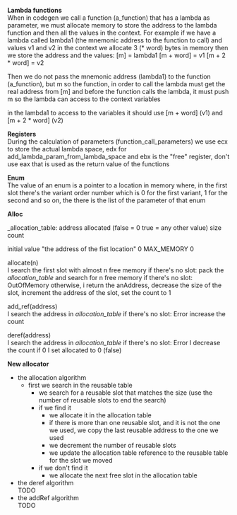 **Lambda functions**  
When in codegen we call a function (a_function) that has a lambda as parameter, 
we must allocate memory to store the address to the lambda function and then all the values in the context.
For example if we have a lambda called lambda1 (the mnemonic address to the function to call) and values v1 and v2 in the context
we allocate 3 (* word) bytes in memory then we store the address and the values:
[m] = lambda1
[m + word] = v1
[m + 2 * word] = v2

Then we do not pass the mnemonic address (lambda1) to the function (a_function), but m
so the function, in order to call the lambda must get the real address from [m]
and before the function calls the lambda, it must push m so the lambda can access to the context variables

in the lambda1 to access to the variables it should use [m + word] (v1) and [m + 2 * word] (v2) 

**Registers**  
During the calculation of parameters (function_call_parameters) we use ecx to store the actual lambda space, 
edx for add_lambda_param_from_lambda_space and ebx is the "free" register, don't use eax that is used as the return value of the functions 

**Enum**  
The value of an enum is a pointer to a location in memory where, in the first slot there's the variant order number 
which is 0 for the first variant, 1 for the second and so on, the there is the list of the parameter of that enum 

**Alloc**  

_allocation_table:
address   allocated (false = 0 true = any other value)         size     count

initial value
"the address of the fist location" 0 MAX_MEMORY 0

allocate(n)  
I search the first slot with almost n free memory
if there's no slot: pack the _allocation_table_ and search for n free memory
if there's no slot: OutOfMemory
otherwise, i return the anAddress, decrease the size of the slot, increment the address of the slot,
set the count to 1

add_ref(address)  
I search the address in _allocation_table_
if there's no slot: Error
increase the count

deref(address)  
I search the address in _allocation_table_
if there's no slot: Error
I decrease the count
if 0 I set allocated to 0 (false)

**New allocator**

- the allocation algorithm
    - first we search in the reusable table
        - we search for a reusable slot that matches the size (use the number of reusable slots to end the search)
        - if we find it
            - we allocate it in the allocation table
            - if there is more than one reusable slot, and it is not the one we used, we copy the last reusable address
              to the one we used
            - we decrement the number of reusable slots
            - we update the allocation table reference to the reusable table for the slot we moved
        - if we don't find it
            - we allocate the next free slot in the allocation table
- the deref algorithm  
  TODO
- the addRef algorithm  
  TODO









